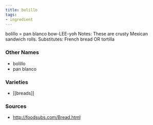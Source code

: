 ```yaml
---
title: bolillo
tags:
- ingredient
---
```

bolillo = pan blanco bow-LEE-yoh Notes: These are crusty Mexican sandwich rolls. Substitutes: French bread OR tortilla

### Other Names

* bolillo
* pan blanco

### Varieties

* [[breads]]

### Sources
* http://foodsubs.com/Bread.html
